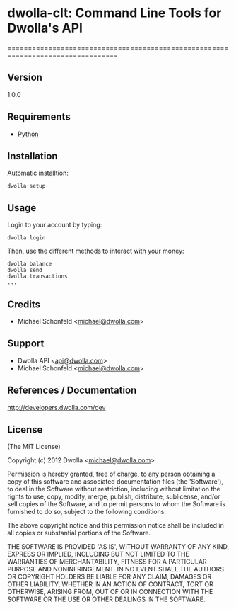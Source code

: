 # dwolla-clt: Command Line Tools for Dwolla's API
=================================================================================

## Version
1.0.0

## Requirements
- [Python](http://www.python.org/)

## Installation

Automatic installtion:

    dwolla setup

## Usage

Login to your account by typing:

    dwolla login

Then, use the different methods to interact with your money:

    dwolla balance
    dwolla send
    dwolla transactions
    ...

## Credits

- Michael Schonfeld &lt;michael@dwolla.com&gt;

## Support

- Dwolla API &lt;api@dwolla.com&gt;
- Michael Schonfeld &lt;michael@dwolla.com&gt;

## References / Documentation

http://developers.dwolla.com/dev

## License 

(The MIT License)

Copyright (c) 2012 Dwolla &lt;michael@dwolla.com&gt;

Permission is hereby granted, free of charge, to any person obtaining
a copy of this software and associated documentation files (the
'Software'), to deal in the Software without restriction, including
without limitation the rights to use, copy, modify, merge, publish,
distribute, sublicense, and/or sell copies of the Software, and to
permit persons to whom the Software is furnished to do so, subject to
the following conditions:

The above copyright notice and this permission notice shall be
included in all copies or substantial portions of the Software.

THE SOFTWARE IS PROVIDED 'AS IS', WITHOUT WARRANTY OF ANY KIND,
EXPRESS OR IMPLIED, INCLUDING BUT NOT LIMITED TO THE WARRANTIES OF
MERCHANTABILITY, FITNESS FOR A PARTICULAR PURPOSE AND NONINFRINGEMENT.
IN NO EVENT SHALL THE AUTHORS OR COPYRIGHT HOLDERS BE LIABLE FOR ANY
CLAIM, DAMAGES OR OTHER LIABILITY, WHETHER IN AN ACTION OF CONTRACT,
TORT OR OTHERWISE, ARISING FROM, OUT OF OR IN CONNECTION WITH THE
SOFTWARE OR THE USE OR OTHER DEALINGS IN THE SOFTWARE.